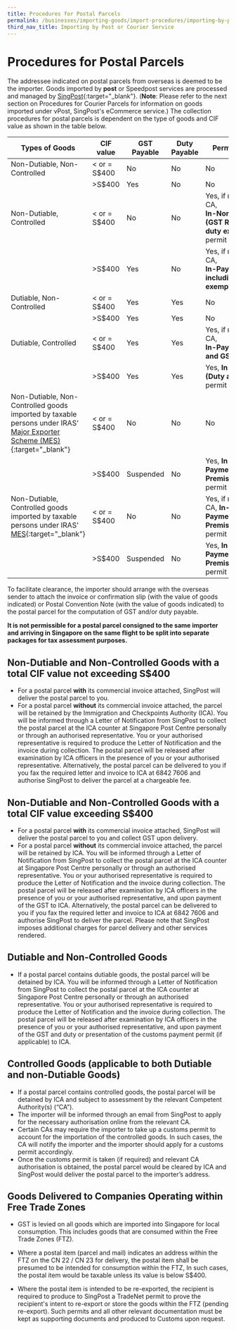 ```yaml
---
title: Procedures for Postal Parcels
permalink: /businesses/importing-goods/import-procedures/importing-by-post-or-courier-service/procedures-for-pp
third_nav_title: Importing by Post or Courier Service 
---
```


# Procedures for Postal Parcels

The addressee indicated on postal parcels from overseas is deemed to be the importer. Goods imported by **post** or Speedpost services are processed and managed by [SingPost](http://www.singpost.com/){:target="_blank"}. (**Note**: Please refer to the next section on Procedures for Courier Parcels for information on goods imported under vPost, SingPost's eCommerce service.) The collection procedures for postal parcels is dependent on the type of goods and CIF value as shown in the table below.

| **Types of Goods** | **CIF value** | **GST Payable** | **Duty Payable** | **Permit Required** |
|---|---|---|---|---|
| Non-Dutiable, Non-Controlled |< or = S$400 | No |No |No |
|  | >S$400 | Yes |No |No |
| Non-Dutiable, Controlled | < or = S$400 | No | No | Yes, if required by CA, <br> **In-Non-Payment (GST Relief) and/or duty exemption)** permit |
|  | >S$400 | Yes | No | Yes, if required by CA, <br> **In-Payment (GST including Duty exemption)** permit
| Dutiable, Non-Controlled | < or = S$400 | Yes | Yes | No |
|  | >S$400 | Yes | Yes | No |
| Dutiable, Controlled | < or = S$400 | Yes | Yes | Yes, if required by CA, <br> **In-Payment (Duty and GST)** permit |
|  | >S$400 | Yes | Yes | Yes, **In-Payment (Duty and GST)** permit |
| Non-Dutiable, Non-Controlled goods imported by taxable persons under IRAS' [Major Exporter Scheme (MES)](https://www.iras.gov.sg/irashome/Schemes/GST/Major-Exporter-Scheme--MES-/){:target="_blank"} | < or = S$400 | No | No | No |
|  | >S$400 | Suspended | No | Yes, **In-Non-Payment (Approved Premises/Schemes)** permit |
| Non-Dutiable, Controlled goods imported by taxable persons under IRAS' [MES](https://www.iras.gov.sg/irashome/Schemes/GST/Major-Exporter-Scheme--MES-/){:target="_blank"}| < or = S$400  | No | No | Yes, if required by CA, **In-Non-Payment (**Approved Premises/Schemes**)** permit|
|  | >S$400 | Suspended | No | Yes, **In-Non-Payment (Approved Premises/Schemes)** permit | 

To facilitate clearance, the importer should arrange with the overseas sender to attach the invoice or confirmation slip (with the value of goods indicated) or Postal Convention Note (with the value of goods indicated) to the postal parcel for the computation of GST and/or duty payable.

**It is not permissible for a postal parcel consigned to the same importer and arriving in Singapore on the same flight to be split into separate packages for tax assessment purposes.**

## Non-Dutiable and Non-Controlled Goods with a total CIF value not exceeding S$400

-   For a postal parcel **with** its commercial invoice attached, SingPost will deliver the postal parcel to you.
-   For a postal parcel **without** its commercial invoice attached, the parcel will be retained by the Immigration and Checkpoints Authority (ICA). You will be informed through a Letter of Notification from SingPost to collect the postal parcel at the ICA counter at Singapore Post Centre personally or through an authorised representative. You or your authorised representative is required to produce the Letter of Notification and the invoice during collection. The postal parcel will be released after examination by ICA officers in the presence of you or your authorised representative. Alternatively, the postal parcel can be delivered to you if you fax the required letter and invoice to ICA at 6842 7606 and authorise SingPost to deliver the parcel at a chargeable fee.

## Non-Dutiable and Non-Controlled Goods with a total CIF value exceeding S$400

-   For a postal parcel **with** its commercial invoice attached, SingPost will deliver the postal parcel to you and collect GST upon delivery.
-   For a postal parcel **without** its commercial invoice attached, the parcel will be retained by ICA. You will be informed through a Letter of Notification from SingPost to collect the postal parcel at the ICA counter at Singapore Post Centre personally or through an authorised representative. You or your authorised representative is required to produce the Letter of Notification and the invoice during collection. The postal parcel will be released after examination by ICA officers in the presence of you or your authorised representative, and upon payment of the GST to ICA. Alternatively, the postal parcel can be delivered to you if you fax the required letter and invoice to ICA at 6842 7606 and authorise SingPost to deliver the parcel. Please note that SingPost imposes additional charges for parcel delivery and other services rendered.

## Dutiable and Non-Controlled Goods

-   If a postal parcel contains dutiable goods, the postal parcel will be detained by ICA. You will be informed through a Letter of Notification from SingPost to collect the postal parcel at the ICA counter at Singapore Post Centre personally or through an authorised representative. You or your authorised representative is required to produce the Letter of Notification and the invoice during collection. The postal parcel will be released after examination by ICA officers in the presence of you or your authorised representative, and upon payment of the GST and duty or presentation of the customs payment permit (if applicable) to ICA.

## Controlled Goods (applicable to both Dutiable and non-Dutiable Goods)

-   If a postal parcel contains controlled goods, the postal parcel will be detained by ICA and subject to assessment by the relevant Competent Authority(s) (“CA”). 
-   The importer will be informed through an email from SingPost to apply for the necessary authorisation online from the relevant CA. 
-   Certain CAs may require the importer to take up a customs permit to account for the importation of the controlled goods. In such cases, the CA will notify the importer and the importer should apply for a customs permit accordingly.
-   Once the customs permit is taken (if required) and relevant CA authorisation is obtained, the postal parcel would be cleared by ICA and SingPost would deliver the postal parcel to the importer’s address.

## Goods Delivered to Companies Operating within Free Trade Zones

-   GST is levied on all goods which are imported into Singapore for local consumption. This includes goods that are consumed within the Free Trade Zones (FTZ).

-   Where a postal item (parcel and mail) indicates an address within the FTZ on the CN 22 / CN 23 for delivery, the postal item shall be presumed to be intended for consumption within the FTZ, In such cases, the postal item would be taxable unless its value is below S$400.

-   Where the postal item is intended to be re-exported, the recipient is required to produce to SingPost a TradeNet permit to prove the recipient's intent to re-export or store the goods within the FTZ (pending re-export). Such permits and all other relevant documentation must be kept as supporting documents and produced to Customs upon request.

